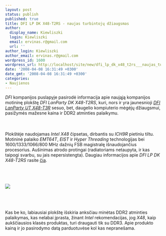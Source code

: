 ```yaml
---
layout: post
status: publish
published: true
title: DFI LP DK X48-T2RS - naujas turbintojų džiaugsmas
author:
  display_name: Kiewliszki
  login: Kiewliszki
  email: ervinas.r@gmail.com
  url: ''
author_login: Kiewliszki
author_email: ervinas.r@gmail.com
wordpress_id: 1600
wordpress_url: http://localhost/site/new/dfi_lp_dk_x48_t2rs___naujas_turbintoju_dziaugsmas/
date: '2008-04-08 16:31:49 +0300'
date_gmt: '2008-04-08 16:31:49 +0300'
categories:
- Naujienos
---
```

<p><i>DFI</i> kompanijos puslapyje pasirodė informacija apie naująją kompanijos motininę plokštę <i>DFI LanParty DK X48-T2RS</i>, kuri, nors ir yra jaunesnioji <a class="ns" href="http://us.dfi.com.tw/Product/xx_product_spec_details_r_us.jsp?PRODUCT_ID=5936&amp;CATEGORY_TYPE=LP%20UT&amp;SITE=US"><i>DFI LanParty UT X48-T3R</i></a> sesuo, bet, daugelio kompiuterio mėgėjų džiaugsmui, pasižymės mažesne kaina ir DDR2 atminties palaikymu.<br />
<br><br />
<br>Plokštėje naudojamas <i>Intel X48</i> čipsetas, dirbantis su <i>ICH9R</i> pietiniu tiltu. Motininė palaiko <i>EMT64T</i>, <i>EIST</i> ir <i>Hyper Threading</i> technologijas bei 1600/1333/1066/800 MHz dažnių FSB magistralę išnaudojančius procesorius. Aušinimas atrodo protingai (radiatoriams netaupyta, ir kas taipogi svarbu, su jais nepersistengta). Daugiau informacijos apie <i>DFI LP DK X48-T2RS</i> rasite <a class="ns" href="http://us.dfi.com.tw/Product/xx_product_spec_details_r_us.jsp?PRODUCT_ID=5918&amp;CATEGORY_TYPE=LP%20DK&amp;SITE=US">čia</a>.<br />
<br><br />
<br><br><img src="http://www.3dnews.ru/_imgdata/img/2008/04/08/79069.jpg"><br><br />
<br><br />
<br>Kas be ko, labiausiai plokštę išskiria anksčiau minėtas DDR2 atminties palaikymas, kas nelabai įprasta, žinant <i>Intel</i> rekomendacijas, jog <i>X48</i>, kaip aukščiausios klasės produktas, turi draugauti tik su DDR3. Apie produkto kainą ir jo pasirodymo datą parduotuvėse kol kas nepranešama. </p>
